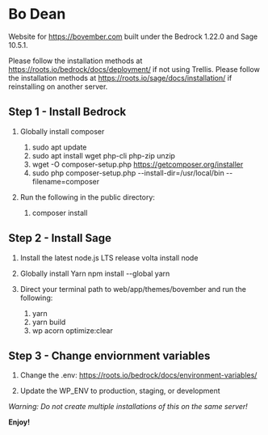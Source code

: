 # Bo Dean

Website for https://bovember.com built under the Bedrock 1.22.0 and Sage 10.5.1.

Please follow the installation methods at https://roots.io/bedrock/docs/deployment/ if not using Trellis.
Please follow the installation methods at https://roots.io/sage/docs/installation/ if reinstalling on another server.

## Step 1 - Install Bedrock

1. Globally install composer
    1. sudo apt update
    2. sudo apt install wget php-cli php-zip unzip
    3. wget -O composer-setup.php https://getcomposer.org/installer
    4. sudo php composer-setup.php --install-dir=/usr/local/bin --filename=composer

2. Run the following in the public directory:
    1. composer install

## Step 2 - Install Sage

1. Install the latest node.js LTS release
    volta install node

2. Globally install Yarn
    npm install --global yarn

3. Direct your terminal path to web/app/themes/bovember and run the following:
    1. yarn
    2. yarn build
    3. wp acorn optimize:clear

## Step 3 - Change enviornment variables

1. Change the .env: https://roots.io/bedrock/docs/environment-variables/

2. Update the WP_ENV to production, staging, or development

*Warning: Do not create multiple installations of this on the same server!*

**Enjoy!**
